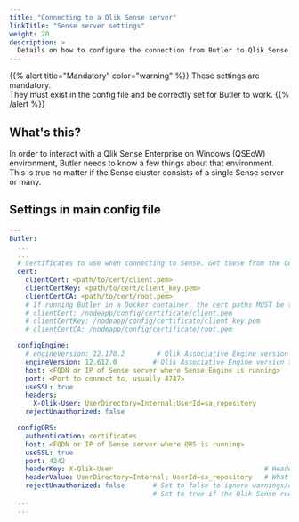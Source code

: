 ```yaml
---
title: "Connecting to a Qlik Sense server"
linkTitle: "Sense server settings"
weight: 20
description: >
  Details on how to configure the connection from Butler to Qlik Sense Enterprise on Windows.
---
```


{{% alert title="Mandatory" color="warning" %}}
These settings are mandatory.  
They must exist in the config file and be correctly set for Butler to work.
{{% /alert %}}

## What's this?

In order to interact with a Qlik Sense Enterprise on Windows (QSEoW) environment, Butler needs to know a few things about that environment. This is true no matter if the Sense cluster consists of a single Sense server or many.

## Settings in main config file

```yaml
---
Butler:
  ...
  ...
  # Certificates to use when connecting to Sense. Get these from the Certificate Export in QMC.
  cert:
    clientCert: <path/to/cert/client.pem>
    clientCertKey: <path/to/cert/client_key.pem>
    clientCertCA: <path/to/cert/root.pem>
    # If running Butler in a Docker container, the cert paths MUST be the following
    # clientCert: /nodeapp/config/certificate/client.pem
    # clientCertKey: /nodeapp/config/certificate/client_key.pem
    # clientCertCA: /nodeapp/config/certificate/root.pem

  configEngine:
    # engineVersion: 12.170.2        # Qlik Associative Engine version to use with Enigma.js. Ver 12.170.2 works with Feb 2019
    engineVersion: 12.612.0         # Qlik Associative Engine version to use with Enigma.js. Works with Feb 2020 and others
    host: <FQDN or IP of Sense server where Sense Engine is running>
    port: <Port to connect to, usually 4747>
    useSSL: true
    headers:
      X-Qlik-User: UserDirectory=Internal;UserId=sa_repository
    rejectUnauthorized: false

  configQRS:
    authentication: certificates
    host: <FQDN or IP of Sense server where QRS is running>
    useSSL: true
    port: 4242
    headerKey: X-Qlik-User                                      # Header used to identify what user connection to QRS is made as
    headerValue: UserDirectory=Internal; UserId=sa_repository   # What user connection to QRS is made as
    rejectUnauthorized: false       # Set to false to ignore warnings/errors caused by Qlik Sense's self-signed certificates.
                                    # Set to true if the Qlik Sense root CA is available on the computer where Butler SOS is running.
  ...
  ...
```
